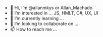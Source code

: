 - 👋 Hi, I’m @allanmkys or Allan_Machado
- 👀 I’m interested in ... JS, HMLT, C#, UX, UI
- 🌱 I’m currently learning ...
- 💞️ I’m looking to collaborate on ...
- 📫 How to reach me ... 

<!---
allanmkys/allanmkys is a ✨ special ✨ repository because its `README.md` (this file) appears on your GitHub profile.
You can click the Preview link to take a look at your changes.
--->
